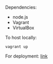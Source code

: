 Dependencies:
- node.js
- Vagrant
- VirtualBox

To host locally:

```
vagrant up
```

For deployment: [link](https://medium.com/technical-writing-is-easy/how-to-build-an-api-docs-site-using-slate-2e1428780076)
